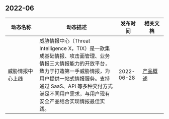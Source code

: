 ## 2022-06
<table>
<thead>
<tr>
<th width="20%">动态名称</th>
<th width="50%">动态描述</th>
<th width="15%">发布时间</th>
<th width="15%">相关文档</th>
</tr>
</thead>
<tbody>
<tr>
<td>威胁情报中心上线</td>
<td>威胁情报中心（Threat Intelligence X，TIX）是一款集成基础情报、攻击面管理、业务情报三大情报能力的开放平台，致力于打造第一手威胁情报，为用户提供一站式情报服务。支持通过 SaaS、API 等多种交付方式满足不同用户需求，与用户现有安全产品结合实现情报最佳实践。</td>
<td> 2022-06-28</td>
<td><a href="https://cloud.tencent.com/document/product/1594/75888">产品概述</a></td>
</tr>
</tbody></table>
